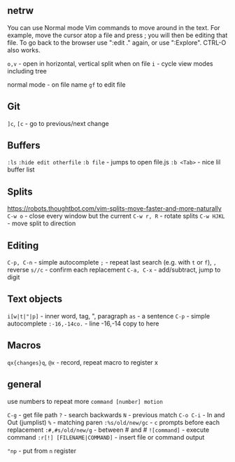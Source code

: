 ## netrw
You can use Normal mode Vim commands to move around in the text.  For example,
move the cursor atop a file and press <Enter>; you will then be editing that
file.  To go back to the browser use ":edit ." again, or use ":Explore".
CTRL-O also works.

`o,v` - open in horizontal, vertical split when on file
`i` - cycle view modes including tree

normal mode - on file name `gf` to edit file

## Git
`]c`, `[c` - go to previous/next change

## Buffers
`:ls`
`:hide edit otherfile`
`:b file` - jumps to open file.js
`:b <Tab>` - nice lil buffer list

## Splits
https://robots.thoughtbot.com/vim-splits-move-faster-and-more-naturally
`C-w o` - close every window but the current
`C-w r, R` - rotate splits
`C-w HJKL` - move split to direction

## Editing
`C-p, C-n` - simple autocomplete
`;` - repeat last search (e.g. with `t` or `f`), `,` reverse
`s//c` - confirm each replacement
`C-a, C-x` - add/subtract, jump to digit

## Text objects
`i[w|t|"|p]` - inner word, tag, ", paragraph
`as` - a sentence
`C-p` - simple autocomplete
`:-16,-14co.` - line -16,-14 copy to here

## Macros
`qx{changes}q`, `@x` - record, repeat macro to register x

## general
use numbers to repeat more
`command [number] motion`

`C-g` - get file path
`?` - search backwards
`N` - previous match
`C-o C-i` - In and Out (jumplist)
`%` - matching paren
`:%s/old/new/gc` - `c` prompts before each replacement
`:#,#s/old/new/g` - between # and #
`![command]` - execute command
`:r[!] [FILENAME|COMMAND]` - insert file or command output

`"np` - put from `n` register
